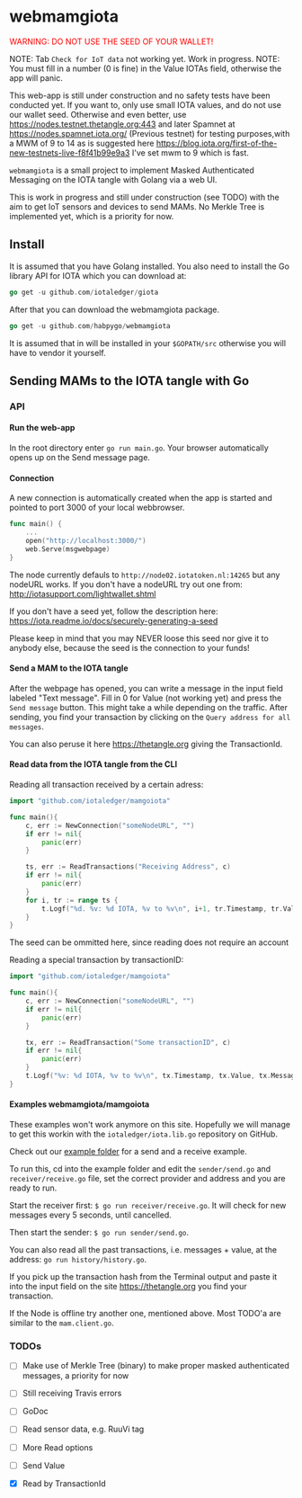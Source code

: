 # webmamgiota

<span style="color:red">WARNING: DO NOT USE THE SEED OF YOUR WALLET!</span> 

NOTE: Tab `Check for IoT data` not working yet. Work in progress.
NOTE: You must fill in a number (0 is fine) in the Value IOTAs field, otherwise the app will panic.

This web-app is still under construction and no safety tests have been conducted yet. If you want to, only use small IOTA values, and do not use our wallet seed. Otherwise and even better, use https://nodes.testnet.thetangle.org:443 and later Spamnet at https://nodes.spamnet.iota.org/ (Previous testnet) for testing purposes,with a MWM of 9 to 14 as is suggested here https://blog.iota.org/first-of-the-new-testnets-live-f8f41b99e9a3 I've set mwm to 9 which is fast.

`webmamgiota` is a small project to implement Masked Authenticated Messaging on the IOTA tangle with Golang via a web UI.

This is work in progress and still under construction (see TODO) with the aim to get IoT sensors and devices to send MAMs. No Merkle Tree is implemented yet, which 
is a priority for now.

## Install

It is assumed that you have Golang installed. You also need to install the Go library API for IOTA which you can download at:

```go
go get -u github.com/iotaledger/giota
```

After that you can download the webmamgiota package.

```go
go get -u github.com/habpygo/webmamgiota
```
It is assumed that in will be installed in your `$GOPATH/src` otherwise you will have to vendor it yourself.
## Sending MAMs to the IOTA tangle with Go

### API

#### Run the web-app

In the root directory enter `go run main.go`. Your browser automatically opens up on the Send message page. 

#### Connection
A new connection is automatically created when the app is started and pointed to port 3000 of your local webbrowser.

```go
func main() {
	...
	open("http://localhost:3000/")
	web.Serve(msgwebpage)
}
```

The node currently defauls to `http://node02.iotatoken.nl:14265` but any 
nodeURL works.
If you don't have a nodeURL try out one from: http://iotasupport.com/lightwallet.shtml

If you don't have a seed yet, follow the description here: https://iota.readme.io/docs/securely-generating-a-seed

Please keep in mind that you may NEVER loose this seed nor give it to anybody else, because the seed is the connection to your funds!




#### Send a MAM to the IOTA tangle

After the webpage has opened, you can write a message in the input field labeled "Text message". Fill in 0 for Value (not working yet) and press the `Send message` button. This might take a while depending on the traffic.
After sending, you find your transaction by clicking on the `Query address for all messages`.

You can also peruse it here https://thetangle.org giving the TransactionId.

<!-- If you want to transfer value aswell (here 100 IOTA) call the send method like this: ```Send("the receiving address", 100, "your stringified message", c)```. -->

#### Read data from the IOTA tangle from the CLI

Reading all transaction received by a certain adress:
```go
import "github.com/iotaledger/mamgoiota"

func main(){
    c, err := NewConnection("someNodeURL", "")
    if err != nil{
        panic(err)
    }

    ts, err := ReadTransactions("Receiving Address", c)
    if err != nil{
        panic(err)
    }
    for i, tr := range ts {
        t.Logf("%d. %v: %d IOTA, %v to %v\n", i+1, tr.Timestamp, tr.Value, tr.Message, tr.Recipient)
    }
}
```
The seed can be ommitted here, since reading does not require an account



Reading a special transaction by transactionID:
```go
import "github.com/iotaledger/mamgoiota"

func main(){
    c, err := NewConnection("someNodeURL", "")
    if err != nil{
        panic(err)
    }

    tx, err := ReadTransaction("Some transactionID", c)
    if err != nil{
        panic(err)
    }
    t.Logf("%v: %d IOTA, %v to %v\n", tx.Timestamp, tx.Value, tx.Message, tx.Recipient)
}
```

#### Examples webmamgiota/mamgoiota

These examples won't work anymore on this site. Hopefully we will manage to get this workin with the `iotaledger/iota.lib.go` repository on GitHub.

Check out our [example folder](/example) for a send and a receive example.

To run this, cd into the example folder and edit the `sender/send.go` and `receiver/receive.go` file, set the correct provider and address and you are ready to run.

Start the receiver first: `$ go run receiver/receive.go`. It will check for new messages every 5 seconds, until cancelled.

Then start the sender: `$ go run sender/send.go`.

You can also read all the past transactions, i.e. messages + value,  at the address: `go run history/history.go`.

If you pick up the transaction hash from the Terminal output and paste it into the input field on the site https://thetangle.org you find your transaction.

If the Node is offline try another one, mentioned above.
Most TODO'a are similar to the `mam.client.go`.
### TODOs

- [ ] Make use of Merkle Tree (binary) to make proper masked authenticated messages, a priority for now
- [ ] Still receiving Travis errors
- [ ] GoDoc
- [ ] Read sensor data, e.g. RuuVi tag
- [ ] More Read options
- [ ] Send Value
- [X] Read by TransactionId






